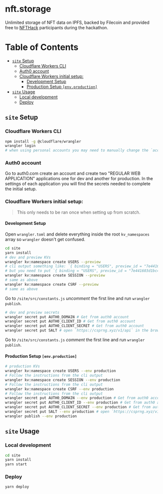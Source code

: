 # nft.storage <!-- omit in toc -->

Unlimited storage of NFT data on IPFS, backed by Filecoin and provided free to [NFTHack](https://nfthack.ethglobal.co/) participants during the hackathon.

# Table of Contents <!-- omit in toc -->
- [`site` Setup](#site-setup)
  - [Cloudflare Workers CLI](#cloudflare-workers-cli)
  - [Auth0 account](#auth0-account)
  - [Cloudflare Workers initial setup:](#cloudflare-workers-initial-setup)
    - [Development Setup](#development-setup)
    - [Production Setup `[env.production]`](#production-setup-envproduction)
- [`site` Usage](#site-usage)
  - [Local development](#local-development)
  - [Deploy](#deploy)
   


## `site` Setup 
### Cloudflare Workers CLI
```bash
npm install -g @cloudflare/wrangler
wrangler login
# when using personal accounts you may need to manually change the `account_id` inside `wrangler.toml` 
```

### Auth0 account
Go to auth0.com create an account and create two "REGULAR WEB APPLICATION" applications one for dev and another for production. In the settings of each application you will find the secrets needed to complete the initial setup.

### Cloudflare Workers initial setup:
> This only needs to be ran once when setting up from scratch.  
   

#### Development Setup   

Open `wrangler.toml` and delete everything inside the root `kv_namespaces` array so `wrangler` doesn't get confused.

```bash
cd site
yarn install
# dev and preview KVs
wrangler kv:namespace create USERS --preview
# cli output something like: `{ binding = "USERS", preview_id = "7e441603d1bc4d5a87f6cecb959018e4" }`
# but you need to put `{ binding = "USERS", preview_id = "7e441603d1bc4d5a87f6cecb959018e4", id = "7e441603d1bc4d5a87f6cecb959018e4" }` inside the `kv_namespaces`.
wrangler kv:namespace create SESSION --preview
# same as above
wrangler kv:namespace create CSRF --preview
# same as above
```
Go to `/site/src/constants.js` *uncomment* the first line and run `wrangler publish`.

```bash
# dev and preview secrets
wrangler secret put AUTH0_DOMAIN # Get from auth0 account
wrangler secret put AUTH0_CLIENT_ID # Get from auth0 account
wrangler secret put AUTH0_CLIENT_SECRET # Get from auth0 account
wrangler secret put SALT # open `https://csprng.xyz/v1/api` in the browser and use the value of `Data`
```
Go to `/site/src/constants.js` *comment* the first line and run `wrangler publish`.

#### Production Setup `[env.production]`
```bash
# production KVs
wrangler kv:namespace create USERS --env production
# Follow the instructions from the cli output
wrangler kv:namespace create SESSION --env production
# Follow the instructions from the cli output
wrangler kv:namespace create CSRF --env production
# Follow the instructions from the cli output
wrangler secret put AUTH0_DOMAIN --env production # Get from auth0 account
wrangler secret put AUTH0_CLIENT_ID --env production # Get from auth0 account
wrangler secret put AUTH0_CLIENT_SECRET --env production # Get from auth0 account
wrangler secret put SALT --env production # open `https://csprng.xyz/v1/api` in the browser and use the value of `Data`
wrangler publish --env production
```

## `site` Usage

### Local development
```bash
cd site
yarn install
yarn start
```

### Deploy
```bash
yarn deploy
```

